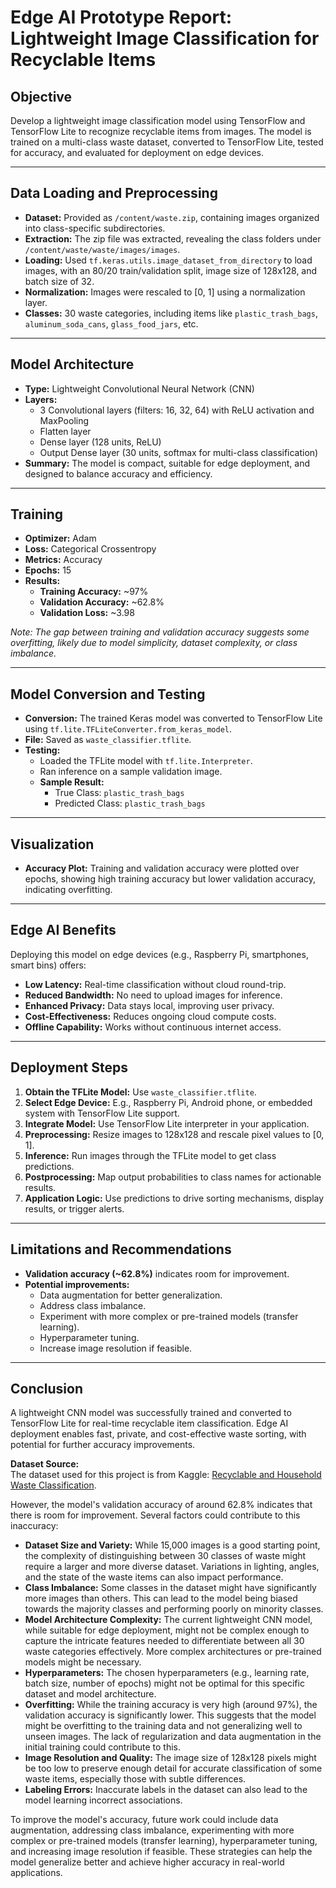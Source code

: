 # Edge AI Prototype Report: Lightweight Image Classification for Recyclable Items

## Objective

Develop a lightweight image classification model using TensorFlow and TensorFlow Lite to recognize recyclable items from images. The model is trained on a multi-class waste dataset, converted to TensorFlow Lite, tested for accuracy, and evaluated for deployment on edge devices.

---

## Data Loading and Preprocessing

- **Dataset:** Provided as `/content/waste.zip`, containing images organized into class-specific subdirectories.
- **Extraction:** The zip file was extracted, revealing the class folders under `/content/waste/waste/images/images`.
- **Loading:** Used `tf.keras.utils.image_dataset_from_directory` to load images, with an 80/20 train/validation split, image size of 128x128, and batch size of 32.
- **Normalization:** Images were rescaled to [0, 1] using a normalization layer.
- **Classes:** 30 waste categories, including items like `plastic_trash_bags`, `aluminum_soda_cans`, `glass_food_jars`, etc.

---

## Model Architecture

- **Type:** Lightweight Convolutional Neural Network (CNN)
- **Layers:**
  - 3 Convolutional layers (filters: 16, 32, 64) with ReLU activation and MaxPooling
  - Flatten layer
  - Dense layer (128 units, ReLU)
  - Output Dense layer (30 units, softmax for multi-class classification)
- **Summary:** The model is compact, suitable for edge deployment, and designed to balance accuracy and efficiency.

---

## Training

- **Optimizer:** Adam
- **Loss:** Categorical Crossentropy
- **Metrics:** Accuracy
- **Epochs:** 15
- **Results:**  
  - **Training Accuracy:** ~97%  
  - **Validation Accuracy:** ~62.8%  
  - **Validation Loss:** ~3.98

*Note: The gap between training and validation accuracy suggests some overfitting, likely due to model simplicity, dataset complexity, or class imbalance.*

---

## Model Conversion and Testing

- **Conversion:** The trained Keras model was converted to TensorFlow Lite using `tf.lite.TFLiteConverter.from_keras_model`.
- **File:** Saved as `waste_classifier.tflite`.
- **Testing:**  
  - Loaded the TFLite model with `tf.lite.Interpreter`.
  - Ran inference on a sample validation image.
  - **Sample Result:**  
    - True Class: `plastic_trash_bags`  
    - Predicted Class: `plastic_trash_bags`  

---

## Visualization

- **Accuracy Plot:** Training and validation accuracy were plotted over epochs, showing high training accuracy but lower validation accuracy, indicating overfitting.

---

## Edge AI Benefits

Deploying this model on edge devices (e.g., Raspberry Pi, smartphones, smart bins) offers:

- **Low Latency:** Real-time classification without cloud round-trip.
- **Reduced Bandwidth:** No need to upload images for inference.
- **Enhanced Privacy:** Data stays local, improving user privacy.
- **Cost-Effectiveness:** Reduces ongoing cloud compute costs.
- **Offline Capability:** Works without continuous internet access.

---

## Deployment Steps

1. **Obtain the TFLite Model:** Use `waste_classifier.tflite`.
2. **Select Edge Device:** E.g., Raspberry Pi, Android phone, or embedded system with TensorFlow Lite support.
3. **Integrate Model:** Use TensorFlow Lite interpreter in your application.
4. **Preprocessing:** Resize images to 128x128 and rescale pixel values to [0, 1].
5. **Inference:** Run images through the TFLite model to get class predictions.
6. **Postprocessing:** Map output probabilities to class names for actionable results.
7. **Application Logic:** Use predictions to drive sorting mechanisms, display results, or trigger alerts.

---

## Limitations and Recommendations

- **Validation accuracy (~62.8%)** indicates room for improvement.
- **Potential improvements:**
  - Data augmentation for better generalization.
  - Address class imbalance.
  - Experiment with more complex or pre-trained models (transfer learning).
  - Hyperparameter tuning.
  - Increase image resolution if feasible.

---

## Conclusion

A lightweight CNN model was successfully trained and converted to TensorFlow Lite for real-time recyclable item classification. Edge AI deployment enables fast, private, and cost-effective waste sorting, with potential for further accuracy improvements.

**Dataset Source:**  
The dataset used for this project is from Kaggle: [Recyclable and Household Waste Classification](https://www.kaggle.com/datasets/alistairking/recyclable-and-household-waste-classification).

However, the model's validation accuracy of around 62.8% indicates that there is room for improvement. Several factors could contribute to this inaccuracy:

- **Dataset Size and Variety:** While 15,000 images is a good starting point, the complexity of distinguishing between 30 classes of waste might require a larger and more diverse dataset. Variations in lighting, angles, and the state of the waste items can also impact performance.
- **Class Imbalance:** Some classes in the dataset might have significantly more images than others. This can lead to the model being biased towards the majority classes and performing poorly on minority classes.
- **Model Architecture Complexity:** The current lightweight CNN model, while suitable for edge deployment, might not be complex enough to capture the intricate features needed to differentiate between all 30 waste categories effectively. More complex architectures or pre-trained models might be necessary.
- **Hyperparameters:** The chosen hyperparameters (e.g., learning rate, batch size, number of epochs) might not be optimal for this specific dataset and model architecture.
- **Overfitting:** While the training accuracy is very high (around 97%), the validation accuracy is significantly lower. This suggests that the model might be overfitting to the training data and not generalizing well to unseen images. The lack of regularization and data augmentation in the initial training could contribute to this.
- **Image Resolution and Quality:** The image size of 128x128 pixels might be too low to preserve enough detail for accurate classification of some waste items, especially those with subtle differences.
- **Labeling Errors:** Inaccurate labels in the dataset can also lead to the model learning incorrect associations.

To improve the model's accuracy, future work could include data augmentation, addressing class imbalance, experimenting with more complex or pre-trained models (transfer learning), hyperparameter tuning, and increasing image resolution if feasible. These strategies can help the model generalize better and achieve higher accuracy in real-world applications.